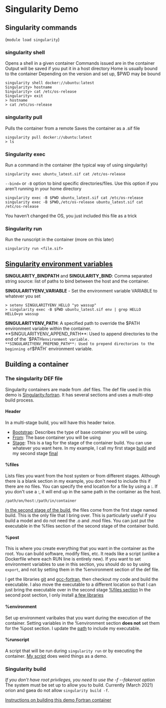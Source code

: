 # Singularity Demo

## Singularity commands
(`module load singularity`)
### singularity shell
Opens a shell in a given container
Commands issued are in the container
Output will be saved if you put it in a host directory 
Home is usually bound to the container
Depending on the version and set up, $PWD may be bound
```
singularity shell docker://ubuntu:latest
Singularity> hostname 
Singularity> cat /etc/os-release
Singularity> exit
> hostname
> cat /etc/os-release
```
### singularity pull
Pulls the container from a remote
Saves the container as a .sif file
```
singularity pull docker://ubuntu:latest
> ls
```
### Singularity exec
Run a command in the container (the typical way of using singularity)
```
singularity exec ubuntu_latest.sif cat /etc/os-release
```
`--bind=` or `-B` option to bind specific directories/files.  Use this option if you aren’t running in your home directory
```
singularity exec -B $PWD ubuntu_latest.sif cat /etc/os-release
singularity exec -B $PWD,/etc/os-release ubuntu_latest.sif cat /etc/os-release
```
You haven’t changed the OS, you just included this file as a trick

### Singularity run
Run the runscript in the container (more on this later)
```
singularity run <file.sif>
```

## [Singularity environment variables](https://sylabs.io/guides/3.0/user-guide/appendix.html)

**SINGULARITY_BINDPATH** and **SINGULARITY_BIND**: Comma separated string source:<dest> list of paths to bind between the host and the container.

**SINGULARITYENV_VARIABLE** - Set the environment variable VARIABLE to whatever you set
```
> setenv SINGULARITYENV_HELLO "yo wassup" 
> singularity exec -B $PWD ubuntu_latest.sif env | grep HELLO
HELLO=yo wassup
```
**SINGULARITYENV_PATH**: A specified path to override the $PATH environment variable within the container.
**SINGULARITYENV_APPEND_PATH**: Used to append directories to the end of the `$PATH` environment variable.
**SINGULARITYENV_PREPEND_PATH**: Used to prepend directories to the beginning of `$PATH` environment variable.


## Building a container

### The singularity DEF file
Singularity containers are made from .def files.  The def file used in this demo is [Singularity.fortran](https://github.com/thomas-robinson/hello_world/blob/main/Singularity.fortran).  It has several sections and uses a multi-step build process.
#### Header
In a multi-stage build, you will have this header twice.


- [Bootstrap](https://github.com/thomas-robinson/hello_world/blob/main/Singularity.fortran#L1): Describes the type of base container 
you will be using. 
- [From](https://github.com/thomas-robinson/hello_world/blob/main/Singularity.fortran#L2): The base container you will be using
- [Stage](https://github.com/thomas-robinson/hello_world/blob/main/Singularity.fortran#L3): This is a tag for the stage of the 
container build.  You can use whatever you want here. In my example, I call my first stage 
[build](https://github.com/thomas-robinson/hello_world/blob/main/Singularity.fortran#L3) and my second stage
[final](https://github.com/thomas-robinson/hello_world/blob/main/Singularity.fortran#L23)

#### %files
Lists files you want from the host system or from different stages.  Although there is a blank section in my
example, you don't need to include this if there are no files.  You can specify the end location for a file 
by using a :.  If you don't use a :, it will end up in the same path in the container as the host.
```
/path/on/host:/path/in/container
```
[In the second stage of the build](https://github.com/thomas-robinson/hello_world/blob/main/Singularity.fortran#L25), 
the files come from the first stage named build. This is the only file that I bring over.  This is particularly useful if you 
build a model and do not need the .o and .mod files.  You can just put the executable in the %files section of the second 
stage of the container build.  
#### %post
This is where you create everything that you want in the container as the root.  You can build software, modify files, etc.
It reads like a script (unlike a Dockerfile where each RUN line is entirely new).  If you want to set environment variables to 
use in this section, you should do so by using `export`, and not by setting them in the %environment section of the def file.

I get the libraries [git](https://github.com/thomas-robinson/hello_world/blob/main/Singularity.fortran#L9) and 
[gcc-fortran](https://github.com/thomas-robinson/hello_world/blob/main/Singularity.fortran#L10), then checkout my 
code and build the executable.  I also move the executable to a different location so that I can just bring the executable 
over in the second stage [%files section](https://github.com/thomas-robinson/hello_world/blob/main/Singularity.fortran#L26)
In the second post section, I only install 
[a few libraries](https://github.com/thomas-robinson/hello_world/blob/main/Singularity.fortran#L28)

#### %environment
Set up environment varibales that you want during the execution of the container.  Setting variables in the %environment 
section **does not** set them for the %post section.  I update the 
[path](https://github.com/thomas-robinson/hello_world/blob/main/Singularity.fortran#L32) to include my executable.

#### %runscript
A script that will be run during `singularity run` or by executing the container. 
[My script](https://github.com/thomas-robinson/hello_world/blob/main/Singularity.fortran#L35) does weird things as a demo.

### Singularity build

*If you don’t have root privileges, you need to use the -f --fakeroot option*
The system must be set up to allow you to build.  Currently (March 2021) orion and gaea do not allow `singularity build -f`.

[Instructions on building this demo Fortran container](https://github.com/thomas-robinson/hello_world)

